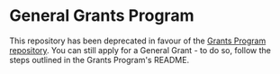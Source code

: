 # General Grants Program

This repository has been deprecated in favour of the [Grants Program repository](https://github.com/w3f/Grants-Program/). You can still apply for a General Grant - to do so, follow the steps outlined in the Grants Program's README.

